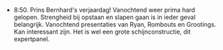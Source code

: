 - 8:50. Prins Bernhard's verjaardag! Vanochtend weer prima hard gelopen. Strengheid bij opstaan en slapen gaan is in ieder geval belangrijk. Vanochtend presentaties van Ryan, Rombouts en Grootings. Kan interessant zijn. Het is wel een grote schijnconstructie, dit expertpanel.